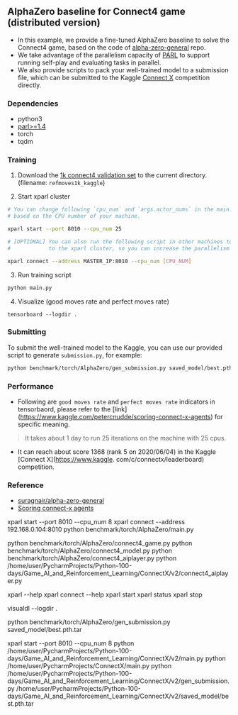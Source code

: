 ## AlphaZero baseline for Connect4 game (distributed version)
- In this example, we provide a fine-tuned AlphaZero baseline to solve the Connect4 game, based on the code of 
  [alpha-zero-general](https://github.com/suragnair/alpha-zero-general) repo. 
- We take advantage of the parallelism capacity of [PARL](https://github.com/PaddlePaddle/PARL) to support running 
  self-play and evaluating tasks in parallel. 
- We also provide scripts to pack your well-trained model to a submission file, which can be submitted to the Kaggle 
  [Connect X](https://www.kaggle.com/c/connectx/leaderboard) competition directly. 

### Dependencies
- python3
- [parl>=1.4](https://github.com/PaddlePaddle/PARL)
- torch
- tqdm

### Training 
1. Download the [1k connect4 validation set](https://www.kaggle.com/petercnudde/1k-connect4-validation-set) to the 
   current directory. (filename: `refmoves1k_kaggle`) 

2. Start xparl cluster
```bash
# You can change following `cpu_num` and `args.actor_nums` in the main.py 
# based on the CPU number of your machine.

xparl start --port 8010 --cpu_num 25
```

```bash
# [OPTIONAL] You can also run the following script in other machines to add more CPU resource 
#            to the xparl cluster, so you can increase the parallelism (args.actor_nums).

xparl connect --address MASTER_IP:8010 --cpu_num [CPU_NUM]
```

3. Run training script
```bash
python main.py
```

4. Visualize (good moves rate and perfect moves rate)
```
tensorboard --logdir .
```

### Submitting
To submit the well-trained model to the Kaggle, you can use our provided script to generate `submission.py`, for example:
```bash
python benchmark/torch/AlphaZero/gen_submission.py saved_model/best.pth.tar
```

### Performance
- Following are `good moves rate` and `perfect moves rate` indicators in tensorbaord, please refer to the [link]
  (https://www.kaggle.com/petercnudde/scoring-connect-x-agents) for specific meaning. 


> It takes about 1 day to run 25 iterations on the machine with 25 cpus.

- It can reach about score 1368 (rank 5 on 2020/06/04) in the Kaggle [Connect X](https://www.kaggle.
  com/c/connectx/leaderboard) competition. 


### Reference
- [suragnair/alpha-zero-general](https://github.com/suragnair/alpha-zero-general)
- [Scoring connect-x agents](https://www.kaggle.com/petercnudde/scoring-connect-x-agents)

xparl start --port 8010 --cpu_num 8
xparl connect --address 192.168.0.104:8010
python benchmark/torch/AlphaZero/main.py

python benchmark/torch/AlphaZero/connect4_game.py
python benchmark/torch/AlphaZero/connect4_model.py
python benchmark/torch/AlphaZero/connect4_aiplayer.py
python /home/user/PycharmProjects/Python-100-days/Game_AI_and_Reinforcement_Learning/ConnectX/v2/connect4_aiplayer.py


xparl --help
xparl connect --help
xparl start
xparl status
xparl stop

visualdl --logdir .

python benchmark/torch/AlphaZero/gen_submission.py saved_model/best.pth.tar


xparl start --port 8010 --cpu_num 8
python /home/user/PycharmProjects/Python-100-days/Game_AI_and_Reinforcement_Learning/ConnectX/v2/main.py
python /home/user/PycharmProjects/ConnectX/main.py
python /home/user/PycharmProjects/Python-100-days/Game_AI_and_Reinforcement_Learning/ConnectX/v2/gen_submission.py /home/user/PycharmProjects/Python-100-days/Game_AI_and_Reinforcement_Learning/ConnectX/v2/saved_model/best.pth.tar